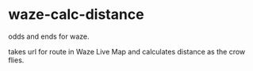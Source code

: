 # waze-calc-distance
odds and ends for waze.

takes url for route in Waze Live Map and calculates distance as the crow flies.
